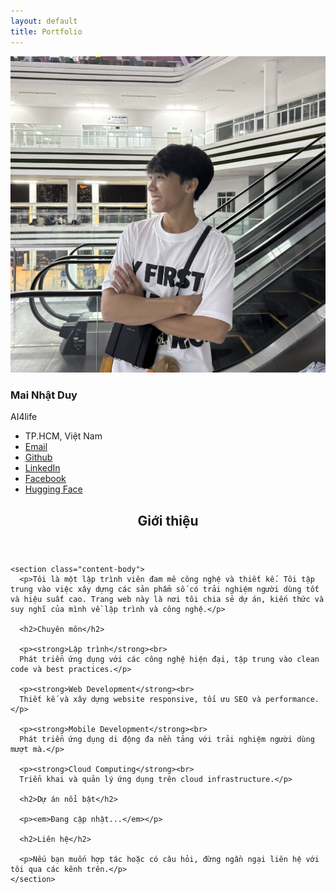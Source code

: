 ```yaml
---
layout: default
title: Portfolio
---
```


<div class="profile-layout">
  <aside class="profile-sidebar">
    <div class="profile-card">
      <div class="profile-avatar">
        <img src="/assets/img/avt.jpg" alt="Mai Nhật Duy">
      </div>
      <div class="profile-info">
        <h3 class="profile-name">Mai Nhật Duy</h3>
        <p class="profile-bio">AI4life</p>
      </div>
      <div class="profile-links">
        <ul class="profile-social">
          <li><i class="icon-location"></i> TP.HCM, Việt Nam</li>
          <li><a href="mailto:maiduy07102003@gmail.com"><i class="icon-email"></i> Email</a></li>
          <li><a href="https://github.com/mainhatduy"><i class="icon-github"></i> Github</a></li>
          <li><a href="https://linkedin.com/in/mainhatduy"><i class="icon-linkedin"></i> LinkedIn</a></li>
          <li><a href="https://facebook.com/mainhatduy0710"><i class="icon-facebook"></i> Facebook</a></li>
          <li><a href="https://huggingface.co/myduy"><i class="icon-huggingface"></i> Hugging Face</a></li>
        </ul>
      </div>
    </div>
  </aside>

  <article class="profile-content">
    <header class="content-header">
      <h1 class="content-title">Giới thiệu</h1>
    </header>
    
    <section class="content-body">
      <p>Tôi là một lập trình viên đam mê công nghệ và thiết kế. Tôi tập trung vào việc xây dựng các sản phẩm số có trải nghiệm người dùng tốt và hiệu suất cao. Trang web này là nơi tôi chia sẻ dự án, kiến thức và suy nghĩ của mình về lập trình và công nghệ.</p>

      <h2>Chuyên môn</h2>
      
      <p><strong>Lập trình</strong><br>
      Phát triển ứng dụng với các công nghệ hiện đại, tập trung vào clean code và best practices.</p>

      <p><strong>Web Development</strong><br>
      Thiết kế và xây dựng website responsive, tối ưu SEO và performance.</p>

      <p><strong>Mobile Development</strong><br>
      Phát triển ứng dụng di động đa nền tảng với trải nghiệm người dùng mượt mà.</p>

      <p><strong>Cloud Computing</strong><br>
      Triển khai và quản lý ứng dụng trên cloud infrastructure.</p>

      <h2>Dự án nổi bật</h2>
      
      <p><em>Đang cập nhật...</em></p>

      <h2>Liên hệ</h2>
      
      <p>Nếu bạn muốn hợp tác hoặc có câu hỏi, đừng ngần ngại liên hệ với tôi qua các kênh trên.</p>
    </section>
  </article>
</div>
